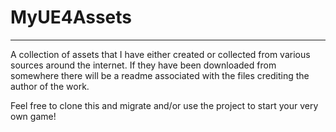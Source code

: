 # MyUE4Assets
-------------
A collection of assets that I have either created or collected from various sources around the internet. If they have been downloaded from somewhere there will be a readme associated with the files crediting the author of the work.

Feel free to clone this and migrate and/or use the project to start your very own game!

